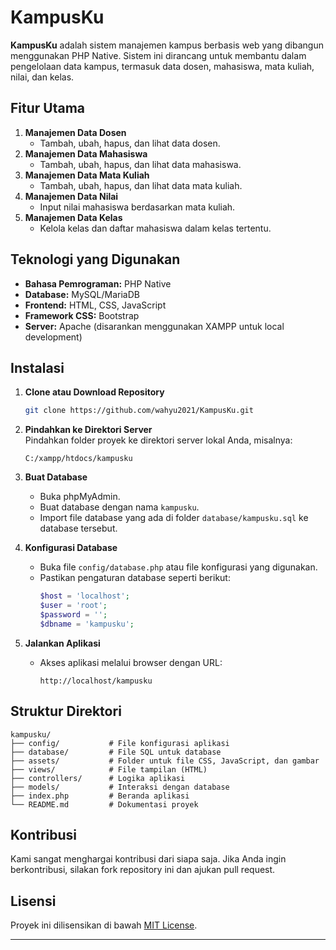# KampusKu

**KampusKu** adalah sistem manajemen kampus berbasis web yang dibangun menggunakan PHP Native. Sistem ini dirancang untuk membantu dalam pengelolaan data kampus, termasuk data dosen, mahasiswa, mata kuliah, nilai, dan kelas.

## Fitur Utama

1. **Manajemen Data Dosen**  
   - Tambah, ubah, hapus, dan lihat data dosen.
2. **Manajemen Data Mahasiswa**  
   - Tambah, ubah, hapus, dan lihat data mahasiswa.
3. **Manajemen Data Mata Kuliah**  
   - Tambah, ubah, hapus, dan lihat data mata kuliah.
4. **Manajemen Data Nilai**  
   - Input nilai mahasiswa berdasarkan mata kuliah.
5. **Manajemen Data Kelas**  
   - Kelola kelas dan daftar mahasiswa dalam kelas tertentu.

## Teknologi yang Digunakan

- **Bahasa Pemrograman:** PHP Native
- **Database:** MySQL/MariaDB
- **Frontend:** HTML, CSS, JavaScript
- **Framework CSS:** Bootstrap
- **Server:** Apache (disarankan menggunakan XAMPP untuk local development)

## Instalasi

1. **Clone atau Download Repository**  
   ```bash
   git clone https://github.com/wahyu2021/KampusKu.git
   ```

2. **Pindahkan ke Direktori Server**  
   Pindahkan folder proyek ke direktori server lokal Anda, misalnya:  
   ```
   C:/xampp/htdocs/kampusku
   ```

3. **Buat Database**  
   - Buka phpMyAdmin.
   - Buat database dengan nama `kampusku`.
   - Import file database yang ada di folder `database/kampusku.sql` ke database tersebut.

4. **Konfigurasi Database**  
   - Buka file `config/database.php` atau file konfigurasi yang digunakan.
   - Pastikan pengaturan database seperti berikut:
     ```php
     $host = 'localhost';
     $user = 'root';
     $password = '';
     $dbname = 'kampusku';
     ```

5. **Jalankan Aplikasi**  
   - Akses aplikasi melalui browser dengan URL:  
     ```
     http://localhost/kampusku
     ```

## Struktur Direktori

```
kampusku/
├── config/           # File konfigurasi aplikasi
├── database/         # File SQL untuk database
├── assets/           # Folder untuk file CSS, JavaScript, dan gambar
├── views/            # File tampilan (HTML)
├── controllers/      # Logika aplikasi
├── models/           # Interaksi dengan database
├── index.php         # Beranda aplikasi
└── README.md         # Dokumentasi proyek
```

## Kontribusi

Kami sangat menghargai kontribusi dari siapa saja. Jika Anda ingin berkontribusi, silakan fork repository ini dan ajukan pull request.

## Lisensi

Proyek ini dilisensikan di bawah [MIT License](LICENSE).

---


